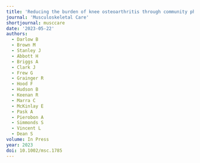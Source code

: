 ```yaml
---
title: 'Reducing the burden of knee osteoarthritis through community pharmacy: protocol for a randomised controlled trial of the Knee Care for Arthritis through Pharmacy Service (KneeCAPS)'
journal: 'Musculoskeletal Care'
shortjournal: musccare
date: '2023-05-22'
authors:
  - Darlow B
  - Brown M
  - Stanley J
  - Abbott H
  - Briggs A
  - Clark J
  - Frew G
  - Grainger R
  - Hood F
  - Hudson B
  - Keenan R
  - Marra C
  - McKinlay E
  - Pask A
  - Pierobon A
  - Simmonds S
  - Vincent L
  - Dean S
volume: In Press
year: 2023
doi: 10.1002/msc.1785
---
```

